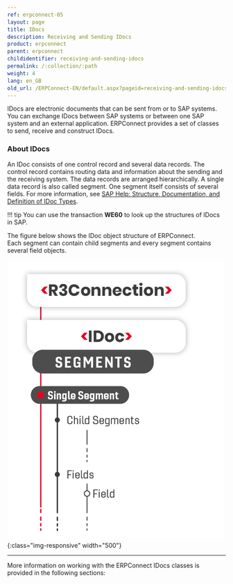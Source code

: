 ```yaml
---
ref: erpconnect-05
layout: page
title: IDocs
description: Receiving and Sending IDocs
product: erpconnect
parent: erpconnect
childidentifier: receiving-and-sending-idocs
permalink: /:collection/:path
weight: 4
lang: en_GB
old_url: /ERPConnect-EN/default.aspx?pageid=receiving-and-sending-idocs
---
```


IDocs are electronic documents that can be sent from or to SAP systems. <br>
You can exchange IDocs between SAP systems or between one SAP system and an external application. 
ERPConnect provides a set of classes to send, receive and construct IDocs.

### About IDocs
An IDoc consists of one control record and several data records. 
The control record contains routing data and information about the sending and the receiving system. 
The data records are arranged hierarchically. 
A single data record is also called segment. 
One segment itself consists of several fields.
For more information, see [SAP Help: Structure, Documentation, and Definition of IDoc Types](https://help.sap.com/viewer/8f3819b0c24149b5959ab31070b64058/7.40.18/en-US/4aa93e5005e24458e10000000a42189b.html). 

!!! tip
    You can use the transaction **WE60** to look up the structures of IDocs in SAP.


The figure below shows the IDoc object structure of ERPConnect.<br>
Each segment can contain child segments and every segment contains several field objects.

![SAP-IDoc-Object-Model](../assets/images/SAP-IDoc-Object-Model.png){:class="img-responsive" width="500"}

****
More information on working with the ERPConnect IDocs classes is provided in the following sections:

 
